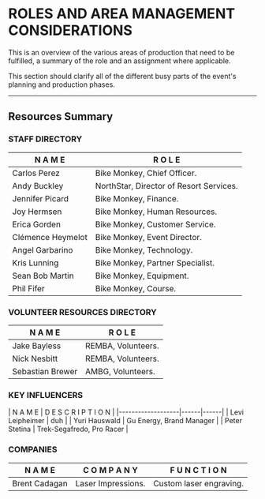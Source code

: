 # ROLES AND AREA MANAGEMENT CONSIDERATIONS
This is an overview of the various areas of production that need to be fulfilled, a summary of the role and an assignment where applicable.

This section should clarify all of the different busy parts of the event's planning and production phases.

---
## Resources Summary

### STAFF DIRECTORY
| N A M E      | R O L E |
|-------------------|------|
| Carlos Perez      | Bike Monkey, Chief Officer. |
| Andy Buckley      | NorthStar, Director of Resort Services. |
| Jennifer Picard   | Bike Monkey, Finance. |
| Joy Hermsen       | Bike Monkey, Human Resources. |
| Erica Gorden      | Bike Monkey, Customer Service. |
| Clémence Heymelot | Bike Monkey, Event Director. |
| Angel Garbarino   | Bike Monkey, Technology. |
| Kris Lunning      | Bike Monkey, Partner Specialist. |
| Sean Bob Martin   | Bike Monkey, Equipment. |
| Phil Fifer        | Bike Monkey, Course. |

### VOLUNTEER RESOURCES DIRECTORY

| N A M E      | R O L E |
|-------------------|------|
| Jake Bayless   | REMBA, Volunteers. |
| Nick Nesbitt   | REMBA, Volunteers. |
| Sebastian Brewer   | AMBG, Volunteers. |

### KEY INFLUENCERS
| N A M E      | D E S C R I P T I O N |
|-------------------|------|------|
| Levi Leipheimer   | duh |
| Yuri Hauswald   | Gu Energy, Brand Manager |
| Peter Stetina   | Trek-Segafredo, Pro Racer |


### COMPANIES

| N A M E      | C O M P A N Y | F U N C T I O N |
|-------------------|------|-------|
| Brent Cadagan     | Laser Impressions. | Custom laser engraving. |
